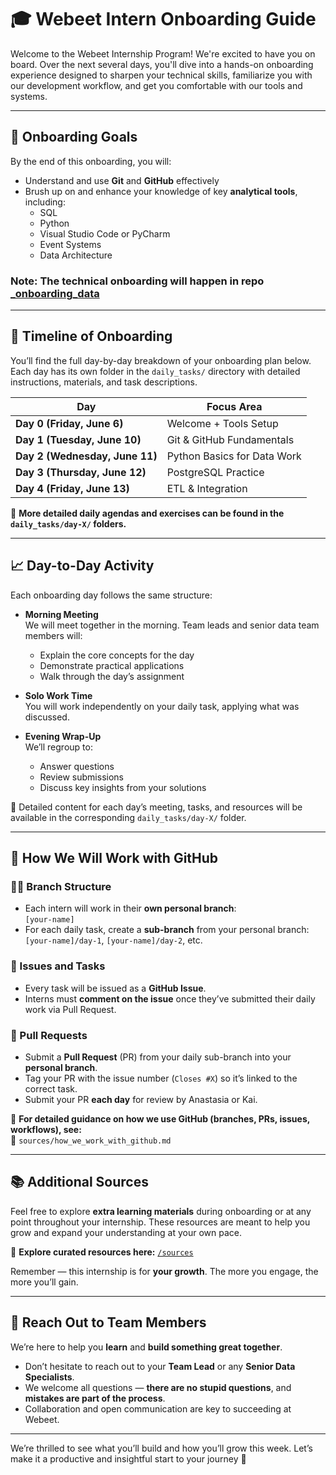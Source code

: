 # 🎓 Webeet Intern Onboarding Guide

Welcome to the Webeet Internship Program! We're excited to have you on board. Over the next several days, you'll dive into a hands-on onboarding experience designed to sharpen your technical skills, familiarize you with our development workflow, and get you comfortable with our tools and systems.

---

## 🥅 Onboarding Goals

By the end of this onboarding, you will:

- Understand and use **Git** and **GitHub** effectively
- Brush up on and enhance your knowledge of key **analytical tools**, including:
  - SQL
  - Python
  - Visual Studio Code or PyCharm
  - Event Systems
  - Data Architecture

### Note: The technical onboarding will happen in repo [\_onboarding_data](https://github.com/webeet-io/_onboarding_data)

---

## 📅 Timeline of Onboarding

You’ll find the full day-by-day breakdown of your onboarding plan below. Each day has its own folder in the `daily_tasks/` directory with detailed instructions, materials, and task descriptions.

| **Day**                        | **Focus Area**              |
| ------------------------------ | --------------------------- |
| **Day 0 (Friday, June 6)**     | Welcome + Tools Setup       |
| **Day 1 (Tuesday, June 10)**   | Git & GitHub Fundamentals   |
| **Day 2 (Wednesday, June 11)** | Python Basics for Data Work |
| **Day 3 (Thursday, June 12)**  | PostgreSQL Practice         |
| **Day 4 (Friday, June 13)**    | ETL & Integration           |

🔎 **More detailed daily agendas and exercises can be found in the `daily_tasks/day-X/` folders.**

---

## 📈 Day-to-Day Activity

Each onboarding day follows the same structure:

- **Morning Meeting**  
  We will meet together in the morning. Team leads and senior data team members will:

  - Explain the core concepts for the day
  - Demonstrate practical applications
  - Walk through the day’s assignment

- **Solo Work Time**  
  You will work independently on your daily task, applying what was discussed.

- **Evening Wrap-Up**  
  We’ll regroup to:
  - Answer questions
  - Review submissions
  - Discuss key insights from your solutions

📂 Detailed content for each day’s meeting, tasks, and resources will be available in the corresponding `daily_tasks/day-X/` folder.

---

## 🔧 How We Will Work with GitHub

### 🧑‍💻 Branch Structure

- Each intern will work in their **own personal branch**:  
  `[your-name]`
- For each daily task, create a **sub-branch** from your personal branch:  
  `[your-name]/day-1`, `[your-name]/day-2`, etc.

### 📝 Issues and Tasks

- Every task will be issued as a **GitHub Issue**.
- Interns must **comment on the issue** once they’ve submitted their daily work via Pull Request.

### 🔁 Pull Requests

- Submit a **Pull Request** (PR) from your daily sub-branch into your **personal branch**.
- Tag your PR with the issue number (`Closes #X`) so it’s linked to the correct task.
- Submit your PR **each day** for review by Anastasia or Kai.

🔗 **For detailed guidance on how we use GitHub (branches, PRs, issues, workflows), see:**  
📁 `sources/how_we_work_with_github.md`

---

## 📚 Additional Sources

Feel free to explore **extra learning materials** during onboarding or at any point throughout your internship. These resources are meant to help you grow and expand your understanding at your own pace.

📁 **Explore curated resources here:** [`/sources`](./sources)

Remember — this internship is for **your growth**. The more you engage, the more you’ll gain.

---

## 🤝 Reach Out to Team Members

We’re here to help you **learn** and **build something great together**.

- Don’t hesitate to reach out to your **Team Lead** or any **Senior Data Specialists**.
- We welcome all questions — **there are no stupid questions**, and **mistakes are part of the process**.
- Collaboration and open communication are key to succeeding at Webeet.

---

We’re thrilled to see what you’ll build and how you’ll grow this week. Let’s make it a productive and insightful start to your journey 🚀
